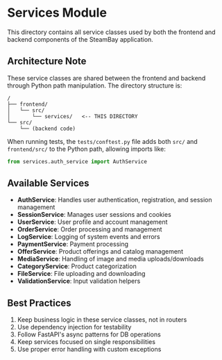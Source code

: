 # Services Module

This directory contains all service classes used by both the frontend and backend components of the SteamBay application.

## Architecture Note

These service classes are shared between the frontend and backend through Python path manipulation. The directory structure is:

```
/
├── frontend/
│   └── src/
│       └── services/   <-- THIS DIRECTORY
└── src/
    └── (backend code)
```

When running tests, the `tests/conftest.py` file adds both `src/` and `frontend/src/` to the Python path, allowing imports like:

```python
from services.auth_service import AuthService
```

## Available Services

- **AuthService**: Handles user authentication, registration, and session management
- **SessionService**: Manages user sessions and cookies
- **UserService**: User profile and account management
- **OrderService**: Order processing and management
- **LogService**: Logging of system events and errors
- **PaymentService**: Payment processing
- **OfferService**: Product offerings and catalog management
- **MediaService**: Handling of image and media uploads/downloads
- **CategoryService**: Product categorization
- **FileService**: File uploading and downloading
- **ValidationService**: Input validation helpers

## Best Practices

1. Keep business logic in these service classes, not in routers
2. Use dependency injection for testability
3. Follow FastAPI's async patterns for DB operations
4. Keep services focused on single responsibilities
5. Use proper error handling with custom exceptions 
